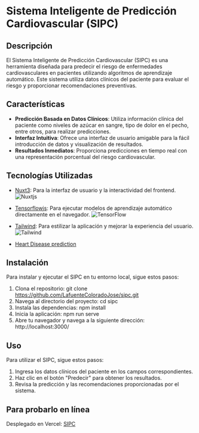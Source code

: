 # Sistema Inteligente de Predicción Cardiovascular (SIPC)

## Descripción
El Sistema Inteligente de Predicción Cardiovascular (SIPC) es una herramienta diseñada para predecir el riesgo de enfermedades cardiovasculares en pacientes utilizando algoritmos de aprendizaje automático. Este sistema utiliza datos clínicos del paciente para evaluar el riesgo y proporcionar recomendaciones preventivas.

## Características
- **Predicción Basada en Datos Clínicos**: Utiliza información clínica del paciente como niveles de azúcar en sangre, tipo de dolor en el pecho, entre otros, para realizar predicciones.
- **Interfaz Intuitiva**: Ofrece una interfaz de usuario amigable para la fácil introducción de datos y visualización de resultados.
- **Resultados Inmediatos**: Proporciona predicciones en tiempo real con una representación porcentual del riesgo cardiovascular.

## Tecnologías Utilizadas
- [Nuxt3](https://nuxt.com/ "Title"): Para la interfaz de usuario y la interactividad del frontend. 
![Nuxtjs](https://img.shields.io/badge/Nuxt-002E3B?style=for-the-badge&logo=nuxtdotjs&logoColor=#00DC82)

- [Tensorflowjs](https://www.tensorflow.org/js?hl=es): Para ejecutar modelos de aprendizaje automático directamente en el navegador. 
![TensorFlow](https://img.shields.io/badge/TensorFlow-%23FF6F00.svg?style=for-the-badge&logo=TensorFlow&logoColor=white)

- [Tailwind](https://tailwindcss.com/): Para estilizar la aplicación y mejorar la experiencia del usuario.
![Tailwind](https://img.shields.io/badge/TailwindCSS-38B2AC?style=for-the-badge&logo=tailwind-css&logoColor=white)

- [Heart Disease prediction](https://www.kaggle.com/datasets/rashadrmammadov/heart-disease-prediction?resource=download)

## Instalación
Para instalar y ejecutar el SIPC en tu entorno local, sigue estos pasos:

1. Clona el repositorio:
git clone https://github.com/LafuenteColoradoJose/sipc.git
2. Navega al directorio del proyecto:
cd sipc
3. Instala las dependencias:
npm install
4. Inicia la aplicación:
npm run serve
5. Abre tu navegador y navega a la siguiente dirección:
http://localhost:3000/

## Uso
Para utilizar el SIPC, sigue estos pasos:
1. Ingresa los datos clínicos del paciente en los campos correspondientes.
2. Haz clic en el botón "Predecir" para obtener los resultados.
3. Revisa la predicción y las recomendaciones proporcionadas por el sistema.

## Para probarlo en línea
Desplegado en Vercel: [SIPC](https://sipc.vercel.app/)